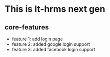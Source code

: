 # This is lt-hrms next gen

## core-features
* feature 1: add login page
* feature 2: added google login support
* feature 3: added facebook login support 

